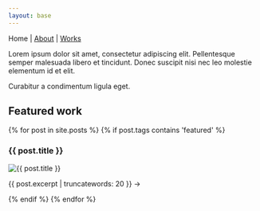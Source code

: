```yaml
---
layout: base
---
```


Home |
[About](https://okoseoglu.github.io/about) |
[Works](https://okoseoglu.github.io/works)

Lorem ipsum dolor sit amet, consectetur adipiscing elit. Pellentesque semper malesuada libero et tincidunt. Donec suscipit nisi nec leo molestie elementum id et elit.

Curabitur a condimentum ligula eget.

## Featured work

{% for post in site.posts %}
{% if post.tags contains 'featured' %}
<h3>{{ post.title }}</h3>
<img alt="{{ post.title }}" src="{{ post.image }}" />
<p>{{ post.excerpt | truncatewords: 20 }} →</p>
{% endif %}
{% endfor %}
